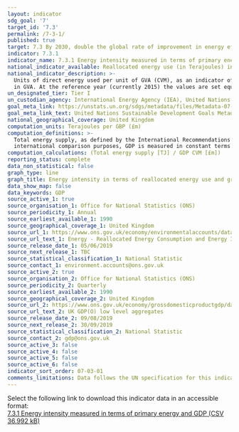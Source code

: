 ```yaml
---
layout: indicator
sdg_goal: '7'
target_id: '7.3'
permalink: /7-3-1/
published: true
target: 7.3 By 2030, double the global rate of improvement in energy efficiency
indicator: 7.3.1
indicator_name: 7.3.1 Energy intensity measured in terms of primary energy and GDP
national_indicator_available: Reallocated energy use (in Terajoules) in terms of gross value added (GVA) and chained volume measure (CVM)
national_indicator_description: >-
  Units of direct energy used per unit of GVA (CVM), as an indicator of energy efficiency by sector. The Chained Volume Measures are created from the short term measures of output. The majority of indicators in the short term measures are measuring changes in output as a proxy for changes
  in GVA. At the reference year (currently 2015) the values are set equal to current price GVA values.
un_designated_tier: Tier I
un_custodian_agency: International Energy Agency (IEA), United Nations Statistics Division (UNSD), United Nations' inter-agency mechanism on energy (UN Energy) and the SE4ALL Global Tracking Framework Consortium
goal_meta_link: https://unstats.un.org/sdgs/metadata/files/Metadata-07-03-01.pdf
goal_meta_link_text: United Nations Sustainable Development Goals Metadata (PDF 192 KB)
national_geographical_coverage: United Kingdom
computation_units: Terajoules per GBP (£m)
computation_definitions: >-
  Total energy supply, as defined by the International Recommendations for Energy Statistics (IRES), as made up of production plus net imports minus international marine and aviation bunkers plus-stock changes. Gross Domestic Product (GDP) is the measure of economic output. For
  international comparison purposes, GDP is measured in constant terms at purchasing power parity.
computation_calculations: (Total energy supply [TJ] / GDP CVM [£m])
reporting_status: complete
data_non_statistical: false
graph_type: line
graph_title: Energy intensity in terms of reallocated energy use and gross value added
data_show_map: false
data_keywords: GDP
source_active_1: true
source_organisation_1: Office for National Statistics (ONS)
source_periodicity_1: Annual
source_earliest_available_1: 1990
source_geographical_coverage_1: United Kingdom
source_url_1: https://www.ons.gov.uk/economy/environmentalaccounts/datasets/ukenvironmentalaccountsenergyreallocatedenergyconsumptionandenergyintensityunitedkingdom
source_url_text_1: Energy - Reallocated Energy Consumption and Energy Intensity, United Kingdom
source_release_date_1: 05/06/2019
source_next_release_1: TBC
source_statistical_classification_1: National Statistic
source_contact_1: environment.accounts@ons.gov.uk
source_active_2: true
source_organisation_2: Office for National Statistics (ONS)
source_periodicity_2: Quarterly
source_earliest_available_2: 1990
source_geographical_coverage_2: United Kingdom
source_url_2: https://www.ons.gov.uk/economy/grossdomesticproductgdp/datasets/ukgdpolowlevelaggregates
source_url_text_2: UK GDP(O) low level aggregates
source_release_date_2: 09/08/2019
source_next_release_2: 30/09/2019
source_statistical_classification_2: National Statistic
source_contact_2: gdp@ons.gov.uk
source_active_3: false
source_active_4: false
source_active_5: false
source_active_6: false
indicator_sort_order: 07-03-01
comments_limitations: Data follows the UN specification for this indicator. This indicator has not been identified in collaboration with topic experts.
---
```

Select the following link to download this indicator data in an accessible format:<br>[7.3.1 Energy intensity measured in terms of primary energy and GDP (CSV 36.992 kB)](https://sustainabledevelopment-uk.github.io/sdg-data/data/7-3-1.csv)